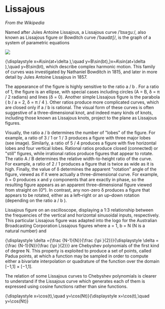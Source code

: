 # Lissajous

*From the Wikipedia*

Named after Jules Antoine Lissajous, a Lissajous curve /ˈlɪsəʒuː/, also known as Lissajous figure or Bowditch curve /ˈbaʊdɪtʃ/, is the graph of a system of parametric equations

<img src="https://render.githubusercontent.com/render/math?math=x=A\sin(at+\delta">


{\displaystyle x=A\sin(at+\delta ),\quad y=B\sin(bt),}x=A\sin(at+\delta ),\quad y=B\sin(bt),
which describe complex harmonic motion. This family of curves was investigated by Nathaniel Bowditch in 1815, and later in more detail by Jules Antoine Lissajous in 1857.

The appearance of the figure is highly sensitive to the ratio 
a
/
b
. For a ratio of 1, the figure is an ellipse, with special cases including circles (A = B, δ = 
π
/
2
 radians) and lines (δ = 0). Another simple Lissajous figure is the parabola (
b
/
a
 = 2, δ = 
π
/
4
). Other ratios produce more complicated curves, which are closed only if 
a
/
b
 is rational. The visual form of these curves is often suggestive of a three-dimensional knot, and indeed many kinds of knots, including those known as Lissajous knots, project to the plane as Lissajous figures.

Visually, the ratio 
a
/
b
 determines the number of "lobes" of the figure. For example, a ratio of 
3
/
1
 or 
1
/
3
 produces a figure with three major lobes (see image). Similarly, a ratio of 
5
/
4
 produces a figure with five horizontal lobes and four vertical lobes. Rational ratios produce closed (connected) or "still" figures, while irrational ratios produce figures that appear to rotate. The ratio 
A
/
B
 determines the relative width-to-height ratio of the curve. For example, a ratio of 
2
/
1
 produces a figure that is twice as wide as it is high. Finally, the value of δ determines the apparent "rotation" angle of the figure, viewed as if it were actually a three-dimensional curve. For example, δ = 0 produces x and y components that are exactly in phase, so the resulting figure appears as an apparent three-dimensional figure viewed from straight on (0°). In contrast, any non-zero δ produces a figure that appears to be rotated, either as a left–right or an up–down rotation (depending on the ratio 
a
/
b
).


Lissajous figure on an oscilloscope, displaying a 1:3 relationship between the frequencies of the vertical and horizontal sinusoidal inputs, respectively. This particular Lissajous figure was adapted into the logo for the Australian Broadcasting Corporation
Lissajous figures where a = 1, b = N (N is a natural number) and

{\displaystyle \delta ={\frac {N-1}{N}}{\frac {\pi }{2}}}{\displaystyle \delta ={\frac {N-1}{N}}{\frac {\pi }{2}}}
are Chebyshev polynomials of the first kind of degree N. This property is exploited to produce a set of points, called Padua points, at which a function may be sampled in order to compute either a bivariate interpolation or quadrature of the function over the domain [−1,1] × [−1,1].

The relation of some Lissajous curves to Chebyshev polynomials is clearer to understand if the Lissajous curve which generates each of them is expressed using cosine functions rather than sine functions.

{\displaystyle x=\cos(t),\quad y=\cos(Nt)}{\displaystyle x=\cos(t),\quad y=\cos(Nt)}

